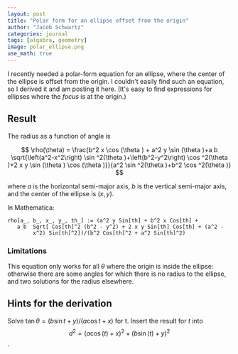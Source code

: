 ```yaml
---
layout: post
title: "Polar form for an ellipse offset from the origin"
author: "Jacob Schwartz"
categories: journal
tags: [algebra, geometry]
image: polar_ellipse.png
use_math: true
---
```


I recently needed a polar-form equation for an ellipse, where the center of the ellipse is offset from the origin. I couldn't easily find such an equation, so I derived it and am posting it here. (It's easy to find expressions for ellipses where the *focus* is at the origin.)

## Result

The radius as a function of angle is

$$
\rho(\theta) = \frac{b^2 x \cos (\theta ) + a^2 y \sin (\theta )+a b \sqrt{\left(a^2-x^2\right) \sin ^2(\theta )+\left(b^2-y^2\right) \cos ^2(\theta )+2 x y \sin (\theta ) \cos (\theta )}}{a^2 \sin ^2(\theta )+b^2 \cos ^2(\theta )}
$$

where $a$ is the horizontal semi-major axis, $b$ is the vertical semi-major axis, and the center of the ellipse is $(x, y)$.

In Mathematica:

```
rho[a_, b_, x_, y_, th_] := (a^2 y Sin[th] + b^2 x Cos[th] + 
   a b  Sqrt[ Cos[th]^2 (b^2 - y^2) + 2 x y Sin[th] Cos[th] + (a^2 - 
        x^2) Sin[th]^2])/(b^2 Cos[th]^2 + a^2 Sin[th]^2)
```

### Limitations

This equation only works for all $\theta$ where the origin is inside the ellipse: otherwise there are some angles for which there is no radius to the ellipse, and two solutions for the radius elsewhere.

## Hints for the derivation

Solve $\tan \theta = (b \sin t + y) / (a \cos t + x)$ for t. Insert the result for $t$ into
$$d^2 = (a \cos(t) + x)^2 + (b \sin(t) + y)^2$$.

